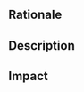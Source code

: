## Rationale
<!--What is the reason for this enhancement or what error are you reporting?-->

## Description
<!--Provide details of the enhancement or instructions for reproducing the error.-->

## Impact
<!--How will the changes impact the code, developers, and users? Discuss changes to the
internal interfaces and public API.-->
